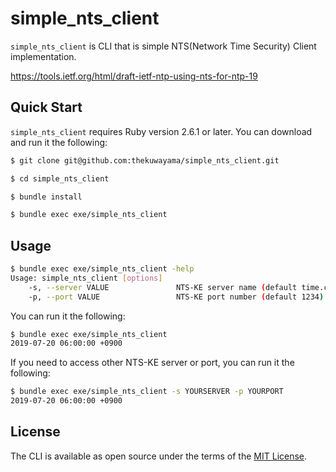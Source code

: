 # simple_nts_client

`simple_nts_client` is CLI that is simple NTS(Network Time Security) Client implementation.

https://tools.ietf.org/html/draft-ietf-ntp-using-nts-for-ntp-19

## Quick Start

`simple_nts_client` requires Ruby version 2.6.1 or later. You can download and run it the following:

```bash
$ git clone git@github.com:thekuwayama/simple_nts_client.git

$ cd simple_nts_client

$ bundle install

$ bundle exec exe/simple_nts_client
```

## Usage

```bash
$ bundle exec exe/simple_nts_client -help
Usage: simple_nts_client [options]
    -s, --server VALUE               NTS-KE server name (default time.cloudflare.com)
    -p, --port VALUE                 NTS-KE port number (default 1234)
```

You can run it the following:

```bash
$ bundle exec exe/simple_nts_client
2019-07-20 06:00:00 +0900
```

If you need to access other NTS-KE server or port, you can run it the following:

```bash
$ bundle exec exe/simple_nts_client -s YOURSERVER -p YOURPORT
2019-07-20 06:00:00 +0900
```

## License

The CLI is available as open source under the terms of the [MIT License](http://opensource.org/licenses/MIT).
